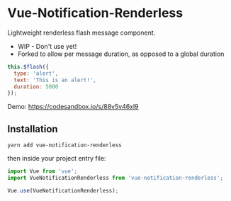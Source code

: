 # Vue-Notification-Renderless

Lightweight renderless flash message component.

- WIP - Don't use yet!
- Forked to allow per message duration, as opposed to a global duration

```javascript
this.$flash({
  type: 'alert',
  text: 'This is an alert!',
  duration: 5000
});
```

Demo: https://codesandbox.io/s/88v5v46xl9

## Installation

`yarn add vue-notification-renderless`

then inside your project entry file:

```javascript
import Vue from 'vue';
import VueNotificationRenderless from 'vue-notification-renderless';

Vue.use(VueNotificationRenderless);
```
